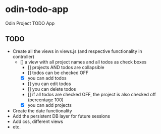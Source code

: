 # odin-todo-app
Odin Project TODO App
## TODO
- Create all the views in views.js (and respective functionality in controller)
  - [] a view with all project names and all todos as check boxes
    - [] projects AND todos are collapsible
    - [] todos can be checked OFF
    - [x] you can add todos
    - [] you can edit todos
    - [] you can delete todos
    - [] if all todos are checked OFF, the project is also checked off (percentage 100)
    - [x] you can add projects
- Create the date functionality
- Add the persistent DB layer for future sessions
- Add css, different views
- etc.
